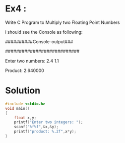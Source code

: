 # Ex4 :
Write C Program to Multiply two Floating Point Numbers

i should see the Console as following:

##########Console-output###

###########################

Enter two numbers: 2.4
1.1

Product: 2.640000

# Solution

```c
#include <stdio.h>
void main()
{
    float x,y;
    printf("Enter two integers: ");
    scanf("%f%f",&x,&y);
    printf("product: %.2f",x*y);
}

```